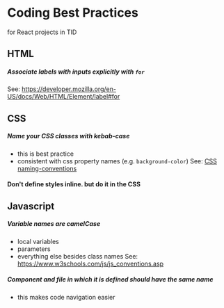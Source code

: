 # Coding Best Practices
for React projects in TID


## HTML

##### Associate labels with inputs explicitly with `for` 
See: https://developer.mozilla.org/en-US/docs/Web/HTML/Element/label#for


## CSS

##### Name your CSS classes with kebab-case 
- this is best practice
- consistent with css property names (e.g. `background-color`)
See: [CSS naming-conventions](https://www.freecodecamp.org/news/css-naming-conventions-that-will-save-you-hours-of-debugging-35cea737d849/)


#### Don't define styles inline. but do it in the CSS


## Javascript

##### Variable names are camelCase 
- local variables
- parameters
- everything else besides class names
See: https://www.w3schools.com/js/js_conventions.asp

##### Component and file in which it is defined should have the same name
- this makes code navigation easier


